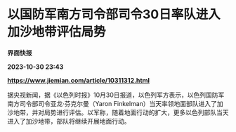 # 以国防军南方司令部司令30日率队进入加沙地带评估局势
**界面快报**

**2023-10-30 23:43**

**https://www.jiemian.com/article/10311312.html**

据央视新闻，据《以色列时报》10月30日报道，以色列军方表示，以色列国防军南方司令部司令亚龙·芬克尔曼（Yaron Finkelman）当天率领地面部队进入了加沙地带，并对局势进行评估。以军称，随着地面行动的扩大，更多以色列部队当天进入了加沙地带，部队将继续开展地面行动。